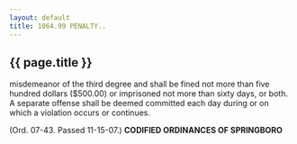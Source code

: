 ```yaml
---
layout: default 
title: 1064.99 PENALTY..
---
```


{{ page.title }}
----------------
misdemeanor of the third degree and shall be fined not more than five
hundred dollars (\$500.00) or imprisoned not more than sixty days, or
both. A separate offense shall be deemed committed each day during or on
which a violation occurs or continues.

(Ord. 07-43. Passed 11-15-07.) **CODIFIED ORDINANCES OF SPRINGBORO**
